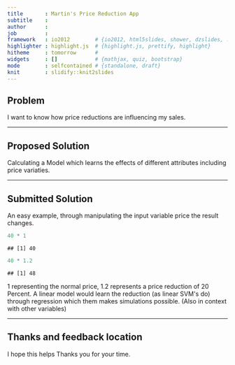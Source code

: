 ```yaml
---
title       : Martin's Price Reduction App
subtitle    : 
author      : 
job         : 
framework   : io2012        # {io2012, html5slides, shower, dzslides, ...}
highlighter : highlight.js  # {highlight.js, prettify, highlight}
hitheme     : tomorrow      # 
widgets     : []            # {mathjax, quiz, bootstrap}
mode        : selfcontained # {standalone, draft}
knit        : slidify::knit2slides
---
```


## Problem

I want to know how price reductions are influencing my sales.

---
## Proposed Solution

Calculating a Model which learns the effects of different attributes
including price variaties.

---
## Submitted Solution

An easy example, through manipulating the input variable
price the result changes.


```r
40 * 1
```

```
## [1] 40
```

```r
40 * 1.2
```

```
## [1] 48
```
1 representing the normal price, 1.2 represents a price reduction of 20 Percent.
A linear model would learn the reduction (as linear SVM's do) through regression which 
them makes simulations possible. (Also in context with other variables)

---
## Thanks and feedback location
I hope this helps 
Thanks you for your time.
